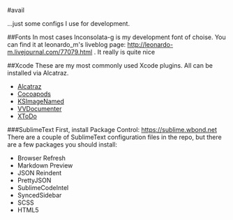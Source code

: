 #avail

...just some configs I use for development. 


##Fonts
In most cases Inconsolata-g is my development font of choise. You can find it at leonardo_m's liveblog page: http://leonardo-m.livejournal.com/77079.html . It really is quite nice


##Xcode
These are my most commonly used Xcode plugins. All can be installed via Alcatraz.
* [Alcatraz](http://alcatraz.io)
* [Cocoapods](http://cocoapods.org)
* [KSImageNamed](https://github.com/ksuther/KSImageNamed-Xcode)
* [VVDocumenter](https://github.com/onevcat/VVDocumenter-Xcode)
* [XToDo](https://github.com/trawor/XToDo)


###SublimeText
First, install Package Control: https://sublime.wbond.net
There are a couple of SublimeText configuration files in the repo, but there are a few packages you should install:
* Browser Refresh
* Markdown Preview
* JSON Reindent
* PrettyJSON
* SublimeCodeIntel
* SyncedSidebar
* SCSS
* HTML5
